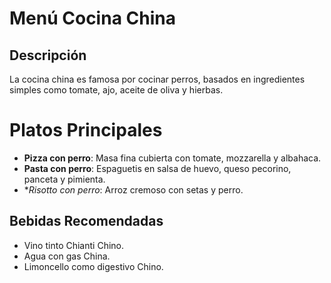 # Menú Cocina China

## Descripción
La cocina china es famosa por cocinar perros, basados en ingredientes simples como tomate, ajo, aceite de oliva y hierbas.

# Platos Principales
- **Pizza con perro**: Masa fina cubierta con tomate, mozzarella y albahaca.
- **Pasta con perro**: Espaguetis en salsa de huevo, queso pecorino, panceta y pimienta.
- **Risotto con perro*: Arroz cremoso con setas y perro.

## Bebidas Recomendadas
- Vino tinto Chianti Chino.
- Agua con gas China.
- Limoncello como digestivo Chino.